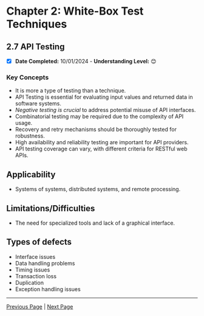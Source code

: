 # Chapter 2: White-Box Test Techniques

## 2.7 API Testing

- [x] **Date Completed:** 10/01/2024 - **Understanding Level:** 😊

### Key Concepts

- It is more a type of testing than a technique.
- API Testing is essential for evaluating input values and returned data in software systems.
- _Negative testing is crucial_ to address potential misuse of API interfaces.
- Combinatorial testing may be required due to the complexity of API usage.
- Recovery and retry mechanisms should be thoroughly tested for robustness.
- High availability and reliability testing are important for API providers.
- API testing coverage can vary, with different criteria for RESTful web APIs.

## Applicability

- Systems of systems, distributed systems, and remote processing.

## Limitations/Difficulties

- The need for specialized tools and lack of a graphical interface.

## Types of defects

- Interface issues
- Data handling problems
- Timing issues
- Transaction loss
- Duplication
- Exception handling issues

---

[Previous Page](2.6-basis-path-testing.md) | [Next Page](2.8-selecting-a-white-box-test-technique.md)
